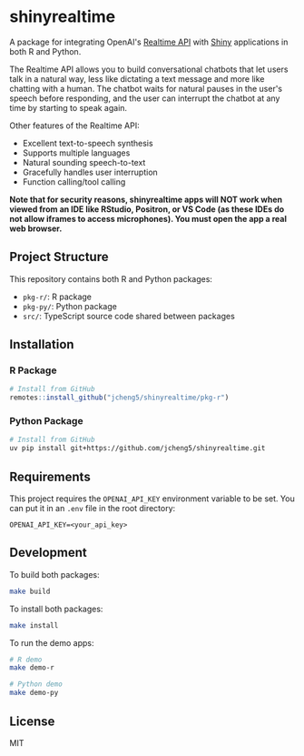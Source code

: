 # shinyrealtime

A package for integrating OpenAI's [Realtime API](https://platform.openai.com/docs/guides/realtime) with [Shiny](https://shiny.posit.co) applications in both R and Python.

The Realtime API allows you to build conversational chatbots that let users talk in a natural way, less like dictating a text message and more like chatting with a human. The chatbot waits for natural pauses in the user's speech before responding, and the user can interrupt the chatbot at any time by starting to speak again.

Other features of the Realtime API:

- Excellent text-to-speech synthesis
- Supports multiple languages
- Natural sounding speech-to-text
- Gracefully handles user interruption
- Function calling/tool calling

**Note that for security reasons, shinyrealtime apps will NOT work when viewed from an IDE like RStudio, Positron, or VS Code (as these IDEs do not allow iframes to access microphones). You must open the app a real web browser.**

## Project Structure

This repository contains both R and Python packages:

- `pkg-r/`: R package
- `pkg-py/`: Python package
- `src/`: TypeScript source code shared between packages

## Installation

### R Package

```r
# Install from GitHub
remotes::install_github("jcheng5/shinyrealtime/pkg-r")
```

### Python Package

```bash
# Install from GitHub
uv pip install git+https://github.com/jcheng5/shinyrealtime.git
```

## Requirements

This project requires the `OPENAI_API_KEY` environment variable to be set. You can put it in an `.env` file in the root directory:

```
OPENAI_API_KEY=<your_api_key>
```

## Development

To build both packages:

```bash
make build
```

To install both packages:

```bash
make install
```

To run the demo apps:

```bash
# R demo
make demo-r
```

```bash
# Python demo
make demo-py
```

## License

MIT